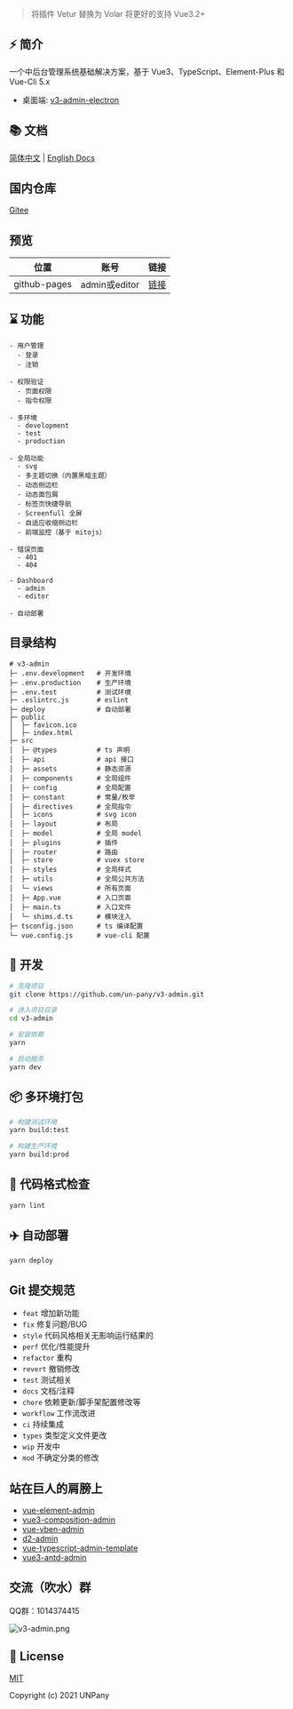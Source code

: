 > 将插件 Vetur 替换为 Volar 将更好的支持 Vue3.2+

## ⚡️ 简介

一个中后台管理系统基础解决方案，基于 Vue3、TypeScript、Element-Plus 和 Vue-Cli 5.x

- 桌面端: [v3-admin-electron](https://github.com/un-pany/v3-admin-electron)

## 📚 文档

[简体中文](https://juejin.cn/post/6963876125428678693) | [English Docs](./README.en.md)

## 国内仓库

[Gitee](https://gitee.com/un-pany/v3-admin)

## 预览

| 位置 | 账号 | 链接 |
| --- | --- | --- |
| github-pages | admin或editor | [链接](https://un-pany.github.io/v3-admin) |

## ⌛ 功能

```text
- 用户管理
  - 登录
  - 注销
	
- 权限验证
  - 页面权限
  - 指令权限

- 多环境
  - development
  - test
  - production
  
- 全局功能
  - svg
  - 多主题切换（内置黑暗主题）
  - 动态侧边栏
  - 动态面包屑
  - 标签页快捷导航
  - Screenfull 全屏
  - 自适应收缩侧边栏
  - 前端监控（基于 mitojs）

- 错误页面
  - 401
  - 404

- Dashboard
  - admin
  - editor

- 自动部署
```

## 目录结构

```
# v3-admin
├─ .env.development   # 开发环境
├─ .env.production    # 生产环境
├─ .env.test          # 测试环境
├─ .eslintrc.js       # eslint
├─ deploy             # 自动部署
├─ public
│  ├─ favicon.ico
│  ├─ index.html
├─ src
│  ├─ @types          # ts 声明
│  ├─ api             # api 接口
│  ├─ assets          # 静态资源
│  ├─ components      # 全局组件
│  ├─ config          # 全局配置
│  ├─ constant        # 常量/枚举
│  ├─ directives      # 全局指令
│  ├─ icons           # svg icon
│  ├─ layout          # 布局
│  ├─ model           # 全局 model
│  ├─ plugins         # 插件
│  ├─ router          # 路由
│  ├─ store           # vuex store
│  ├─ styles          # 全局样式
│  ├─ utils           # 全局公共方法
│  └─ views           # 所有页面
│  ├─ App.vue         # 入口页面
│  ├─ main.ts         # 入口文件
│  └─ shims.d.ts      # 模块注入
├─ tsconfig.json      # ts 编译配置
└─ vue.config.js      # vue-cli 配置
```

## 🚀 开发

```bash
# 克隆项目
git clone https://github.com/un-pany/v3-admin.git

# 进入项目目录
cd v3-admin

# 安装依赖
yarn

# 启动服务
yarn dev
```

## 📦️ 多环境打包

```bash
# 构建测试环境
yarn build:test

# 构建生产环境
yarn build:prod
```

## 🔧 代码格式检查

```bash
yarn lint
```

## ✈️ 自动部署

```bash
yarn deploy
```

## Git 提交规范

- `feat` 增加新功能
- `fix` 修复问题/BUG
- `style` 代码风格相关无影响运行结果的
- `perf` 优化/性能提升
- `refactor` 重构
- `revert` 撤销修改
- `test` 测试相关
- `docs` 文档/注释
- `chore` 依赖更新/脚手架配置修改等
- `workflow` 工作流改进
- `ci` 持续集成
- `types` 类型定义文件更改
- `wip` 开发中
- `mod` 不确定分类的修改

## 站在巨人的肩膀上

- [vue-element-admin](https://github.com/PanJiaChen/vue-element-admin)
- [vue3-composition-admin](https://github.com/rcyj-FED/vue3-composition-admin)
- [vue-vben-admin](https://github.com/anncwb/vue-vben-admin)
- [d2-admin](https://github.com/d2-projects/d2-admin)
- [vue-typescript-admin-template](https://github.com/Armour/vue-typescript-admin-template)
- [vue3-antd-admin](https://github.com/buqiyuan/vue3-antd-admin)

## 交流（吹水）群

QQ群：1014374415

![v3-admin.png](https://p6-juejin.byteimg.com/tos-cn-i-k3u1fbpfcp/19291ab4cbb24c8c9e743f1701609cb6~tplv-k3u1fbpfcp-watermark.image)

## 📄 License

[MIT](https://github.com/un-pany/v3-admin/blob/master/LICENSE)

Copyright (c) 2021 UNPany
